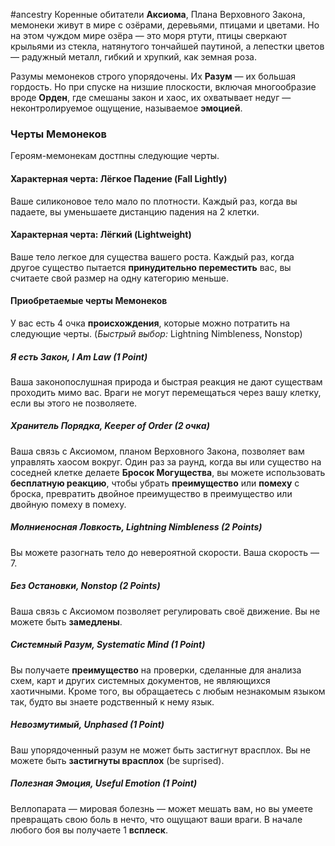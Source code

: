 #ancestry 
Коренные обитатели **Аксиома**, Плана Верховного Закона, мемонеки живут в мире с озёрами, деревьями, птицами и цветами. Но на этом чуждом мире озёра — это моря ртути, птицы сверкают крыльями из стекла, натянутого тончайшей паутиной, а лепестки цветов — радужный металл, гибкий и хрупкий, как земная роза.

Разумы мемонеков строго упорядочены. Их **Разум** — их большая гордость. Но при спуске на низшие плоскости, включая многообразие вроде **Орден**, где смешаны закон и хаос, их охватывает недуг — неконтролируемое ощущение, называемое **эмоцией**.

### Черты Мемонеков

Героям-мемонекам достпны следующие черты.
#### Характерная черта: Лёгкое Падение (Fall Lightly)
Ваше силиконовое тело мало по плотности. Каждый раз, когда вы падаете, вы уменьшаете дистанцию падения на 2 клетки.
#### Характерная черта: Лёгкий (Lightweight)
Ваше тело легкое для существа вашего роста. Каждый раз, когда другое существо пытается **принудительно переместить** вас, вы считаете свой размер на одну категорию меньше.

#### Приобретаемые черты Мемонеков

У вас есть 4 очка **происхождения**, которые можно потратить на следующие черты. (_Быстрый выбор:_ Lightning Nimbleness, Nonstop)

##### Я есть Закон, I Am Law (1 Point)
Ваша законопослушная природа и быстрая реакция не дают существам проходить мимо вас. Враги не могут перемещаться через вашу клетку, если вы этого не позволяете.
##### Хранитель Порядка, Keeper of Order (2 очка)
Ваша связь с Аксиомом, планом Верховного Закона, позволяет вам управлять хаосом вокруг. Один раз за раунд, когда вы или существо на соседней клетке делаете **Бросок Могущества**, вы можете использовать **бесплатную реакцию**, чтобы убрать **преимущество** или **помеху** с броска, превратить двойное преимущество в преимущество или двойную помеху в помеху.
##### Молниеносная Ловкость, Lightning Nimbleness (2 Points)
Вы можете разогнать тело до невероятной скорости. Ваша скорость — 7.
##### Без Остановки, Nonstop (2 Points)
Ваша связь с Аксиомом позволяет регулировать своё движение. Вы не можете быть **замедлены**.
##### Системный Разум, Systematic Mind (1 Point)
Вы получаете **преимущество** на проверки, сделанные для анализа схем, карт и других системных документов, не являющихся хаотичными. Кроме того, вы обращаетесь с любым незнакомым языком так, будто вы знаете родственный к нему язык.
##### Невозмутимый, Unphased (1 Point)
Ваш упорядоченный разум не может быть застигнут врасплох. Вы не можете быть **застигнуты врасплох** (be suprised).
##### Полезная Эмоция, Useful Emotion (1 Point)
Веллопарата — мировая болезнь — может мешать вам, но вы умеете превращать свою боль в нечто, что ощущают ваши враги. В начале любого боя вы получаете 1 **всплеск**.
